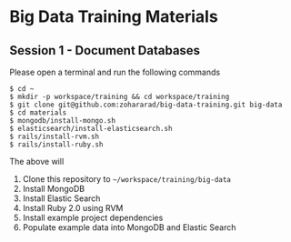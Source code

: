# Big Data Training Materials

## Session 1 - Document Databases

Please open a terminal and run the following commands

```
$ cd ~
$ mkdir -p workspace/training && cd workspace/training
$ git clone git@github.com:zohararad/big-data-training.git big-data
$ cd materials
$ mongodb/install-mongo.sh
$ elasticsearch/install-elasticsearch.sh
$ rails/install-rvm.sh
$ rails/install-ruby.sh
```

The above will

1. Clone this repository to `~/workspace/training/big-data`
2. Install MongoDB
3. Install Elastic Search
4. Install Ruby 2.0 using RVM
5. Install example project dependencies
6. Populate example data into MongoDB and Elastic Search